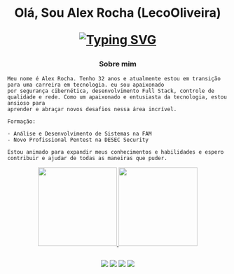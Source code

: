 
<h1 align="center">Olá, Sou Alex Rocha (LecoOliveira)

[![Typing SVG](https://readme-typing-svg.demolab.com?font=Fira+Code&size=17&pause=1000&width=435&lines=Front+End+%7C+Back+End+%7C+Pentester+%7C+Hacker)](https://git.io/typing-svg)
</h1>

<h3 align="center"> Sobre mim </h3>

```
Meu nome é Alex Rocha. Tenho 32 anos e atualmente estou em transição para uma carreira em tecnologia. eu sou apaixonado
por segurança cibernética, desenvolvimento Full Stack, controle de qualidade e rede. Como um apaixonado e entusiasta da tecnologia, estou ansioso para
aprender e abraçar novos desafios nessa área incrível.

Formação:

- Análise e Desenvolvimento de Sistemas na FAM
- Novo Profissional Pentest na DESEC Security

Estou animado para expandir meus conhecimentos e habilidades e espero contribuir e ajudar de todas as maneiras que puder.
```

<div align="center">
  
  <a href="https://github.com/LecoOliveira">
  <img height="180em" src="https://github-readme-stats.vercel.app/api?username=LecoOliveira&show_icons=true&theme=gotham&text_color=ffffff&hide_border=true&icon_color=2aa889&bg_color=00000000&include_all_commits=true&count_private=true"/>
  <img height="180em" src="https://github-readme-stats.vercel.app/api/top-langs/?username=LecoOliveira&layout=compact&text_color=ffffff&hide_border=true&langs_count=6&theme=gotham&bg_color=00000000"/>
</div>
  
##
 
<div align="center">
  <a href="https://www.linkedin.com/in/alex-rocha-23119411b/" target="_blank"><img src="https://img.shields.io/badge/-LinkedIn-0d1117?style=for-the-badge&logo=linkedin&logoColor=2aa889" target="_blank"></a>
  <a href="https://www.instagram.com/lecooliveira_/" target="_blank"><img src="https://img.shields.io/badge/-Instagram-0d1117?style=for-the-badge&logo=instagram&logoColor=2aa889" target="_blank"></a>
  <a href="https://wa.me/5511940228960" target="_blank"><img src="https://img.shields.io/badge/-whatsapp-0d1117?style=for-the-badge&logo=whatsapp&logoColor=2aa889"target="_blank"></a>
  <a href="https://t.me/LecoOliveira" target="_blank"><img src="https://img.shields.io/badge/-telegram-0d1117?style=for-the-badge&logo=telegram&logoColor=2aa889"target="_blank"></a>
</div>


##


